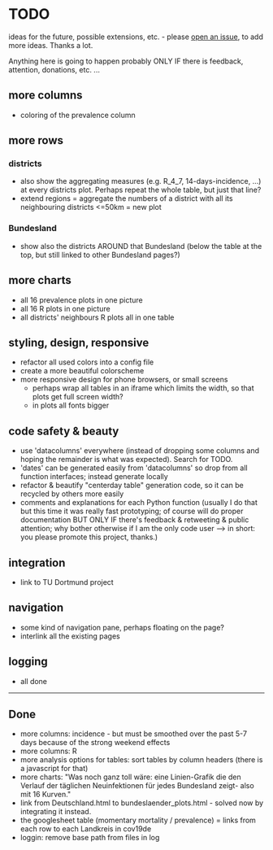 # TODO
ideas for the future, possible extensions, etc. - please [open an issue](https://github.com/covh/cov19de/issues), to add more ideas. Thanks a lot.

Anything here is going to happen probably ONLY IF there is feedback, attention, donations, etc. ...

## more columns
* coloring of the prevalence column

## more rows

### districts
* also show the aggregating measures (e.g. R_4_7, 14-days-incidence, ...) at every  districts plot. Perhaps repeat the whole table, but just that line?
* extend regions = aggregate the numbers of a district with all its neighbouring districts <=50km = new plot

### Bundesland
* show also the districts AROUND that Bundesland (below the table at the top, but still linked to other Bundesland pages?)

## more charts
* all 16 prevalence plots in one picture
* all 16 R plots in one picture
* all districts' neighbours R plots all in one table

## styling, design, responsive
* refactor all used colors into a config file  
* create a more beautiful colorscheme  
* more responsive design for phone browsers, or small screens  
  * perhaps wrap all tables in an iframe which limits the width, so that plots get full screen width?  
  * in plots all fonts bigger 

## code safety & beauty
* use 'datacolumns' everywhere (instead of dropping some columns and hoping the remainder is what was expected). Search for TODO.
* 'dates' can be generated easily from 'datacolumns' so drop from all function interfaces; instead generate locally 
* refactor & beautify "centerday table" generation code, so it can be recycled by others more easily
* comments and explanations for each Python function (usually I do that but this time it was really fast prototyping; of course will do proper documentation BUT ONLY IF there's feedback & retweeting & public attention; why bother otherwise if I am the only code user --> in short: you please promote this project, thanks.)

## integration
* link to TU Dortmund project 

## navigation
* some kind of navigation pane, perhaps floating on the page?
* interlink all the existing pages

## logging
* all done

---

## Done
* more columns: incidence - but must be smoothed over the past 5-7 days because of the strong weekend effects 
* more columns: R
* more analysis options for tables: sort tables by column headers (there is a javascript for that)
* more charts: "Was noch ganz toll wäre: eine Linien-Grafik die den Verlauf der täglichen Neuinfektionen für jedes Bundesland zeigt- also mit 16 Kurven." 
* link from Deutschland.html to bundeslaender_plots.html - solved now by integrating it instead.
* the googlesheet table (momentary mortality / prevalence) = links from each row to each Landkreis in cov19de
* loggin: remove base path from files in log